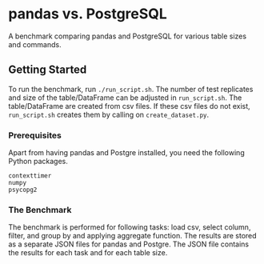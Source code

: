 # pandas vs. PostgreSQL
A benchmark comparing pandas and PostgreSQL for various table sizes and commands.

## Getting Started
To run the benchmark, run `./run_script.sh`. The number of test replicates and size of the table/DataFrame can be adjusted in `run_script.sh`. The table/DataFrame are created from csv files. If these csv files do not exist, `run_script.sh` creates them by calling on `create_dataset.py`.

### Prerequisites
Apart from having pandas and Postgre installed, you need the following Python packages.

```
contexttimer
numpy
psycopg2
```

### The Benchmark
The benchmark is performed for following tasks: load csv, select column, filter, and group by and applying aggregate function. The results are stored as a separate JSON files for pandas and Postgre. The JSON file contains the results for each task and for each table size.